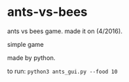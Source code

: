 # ants-vs-bees
ants vs bees game.
made it on (4/2016).

simple game

made by python.

to run: `python3 ants_gui.py --food 10`
